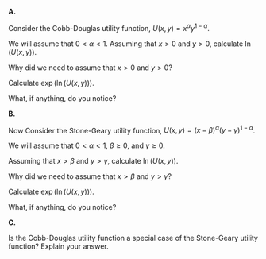 **A.**

Consider the Cobb-Douglas utility function, $U(x, y) = x^{\alpha} y^{1-\alpha}$. 

We will assume that $0 < \alpha < 1$. Assuming that $x > 0$ and $y > 0$, calculate $\ln(U(x, y))$. 

Why did we need to assume that $x > 0$ and $y > 0$? 

Calculate $\exp(\ln(U(x, y)))$. 

What, if anything, do you notice?


**B.**

Now Consider the Stone-Geary utility function,
$U(x, y) = (x - \beta)^{\alpha} (y - \gamma)^{1-\alpha}$.

We will assume that $0 < \alpha < 1$, $\beta \geq 0$, and $\gamma \geq 0$. 

Assuming that $x > \beta$ and $y > \gamma$, calculate $\ln(U(x,y))$. 

Why did we need to assume that $x > \beta$ and $y > \gamma$? 

Calculate $\exp(\ln(U(x, y)))$. 

What, if anything, do you notice?

**C.**

Is the Cobb-Douglas utility function a special case of the Stone-Geary utility function? Explain your answer.